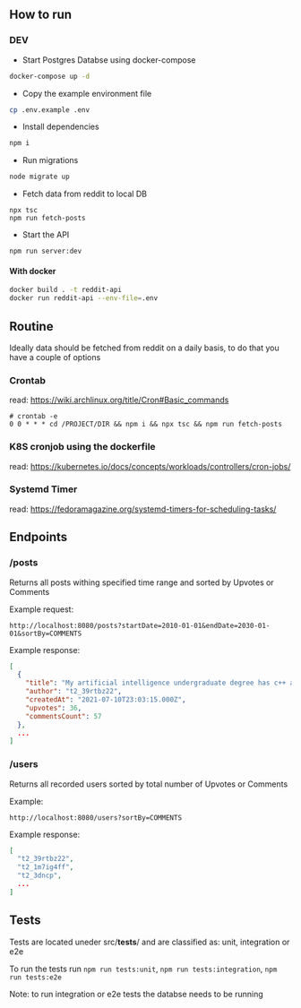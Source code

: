 ## How to run

### DEV

* Start Postgres Databse using docker-compose

```bash
docker-compose up -d
```

* Copy the example environment file

```bash
cp .env.example .env
```
* Install dependencies

```bash
npm i
```

* Run migrations

```bash
node migrate up
```

* Fetch data from reddit to local DB

```
npx tsc
npm run fetch-posts
```

* Start the API

```
npm run server:dev
```

#### With docker

```bash
docker build . -t reddit-api
docker run reddit-api --env-file=.env
```

## Routine

Ideally data should be fetched from reddit on a daily basis, to do that you have a couple of options

### Crontab

read: https://wiki.archlinux.org/title/Cron#Basic_commands

```
# crontab -e
0 0 * * * cd /PROJECT/DIR && npm i && npx tsc && npm run fetch-posts
```

### K8S cronjob using the dockerfile

read: https://kubernetes.io/docs/concepts/workloads/controllers/cron-jobs/

### Systemd Timer

read: https://fedoramagazine.org/systemd-timers-for-scheduling-tasks/

## Endpoints

### /posts

Returns all posts withing specified time range and sorted by Upvotes or Comments

Example request:

```
http://localhost:8080/posts?startDate=2010-01-01&endDate=2030-01-01&sortBy=COMMENTS
```

Example response:

```json
[
  {
    "title": "My artificial intelligence undergraduate degree has c++ as the main programming language. Is this a good thing?",
    "author": "t2_39rtbz22",
    "createdAt": "2021-07-10T23:03:15.000Z",
    "upvotes": 36,
    "commentsCount": 57
  },
  ...
]
```

### /users

Returns all recorded users sorted by total number of Upvotes or Comments

Example:

```
http://localhost:8080/users?sortBy=COMMENTS
```

Example response:

```json
[
  "t2_39rtbz22",
  "t2_1m7ig4ff",
  "t2_3dncp",
  ...
]
```

## Tests

Tests are located uneder src/__tests__/ and are classified as: unit, integration or e2e

To run the tests run `npm run tests:unit`, `npm run tests:integration`, `npm run tests:e2e`

Note: to run integration or e2e tests the databse needs to be running
